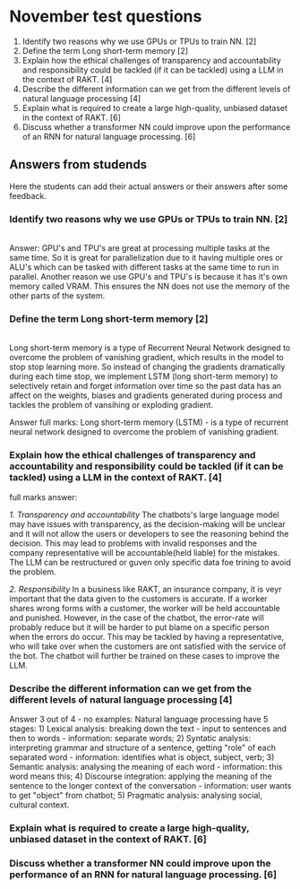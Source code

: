 # November test questions

1)	Identify two reasons why we use GPUs or TPUs to train NN. [2]
2)	Define the term Long short-term memory [2]
3)	Explain how the ethical challenges of transparency and accountability and responsibility could be tackled (if it can be tackled) using a LLM in the context of RAKT. [4]
4)	Describe the different information can we get from the different levels of natural language processing [4]
5)	Explain what is required to create a large high-quality, unbiased dataset in the context of RAKT. [6]
6)	Discuss whether a transformer NN could improve upon the performance of an RNN for natural language processing.  [6] 

## Answers from studends

Here the students can add their actual answers or their answers after some feedback. 

### Identify two reasons why we use GPUs or TPUs to train NN. [2]
<br> Answer: GPU's and TPU's are great at processing multiple tasks at the same time. So it is great for parallelization due to it having multiple ores or ALU's which can be tasked with different tasks at the same time to run in parallel. Another reason we use GPU's and TPU's is because it has it's own memory called VRAM. This ensures the NN does not use the memory of the other parts of the system.

### Define the term Long short-term memory [2]
<br> Long short-term memory is a type of Recurrent Neural Network designed to overcome the problem of vanishing gradient, which results in the model to stop stop learning more. So instead of changing the gradients dramatically during each time stop, we implement LSTM (long short-term memory) to selectively retain and forget information over time so the past data has an affect on the weights, biases and gradients generated during process and tackles the problem of vansihing or exploding gradient.

Answer full marks:
Long short-term memory (LSTM) - is a type of recurrent neural network designed to overcome the problem of vanishing gradient.

### Explain how the ethical challenges of transparency and accountability and responsibility could be tackled (if it can be tackled) using a LLM in the context of RAKT. [4]

full marks answer: 

_1. Transparency and accountability_
The chatbots's large language model may have issues with transparency, as the decision-making will be unclear and it will not allow the users or developers to see the reasoning behind the decision. This may lead to problems with invalid responses and the company representative will be accountable(held liable) for the mistakes. The LLM can be restructured or guven only specific data foe trining to avoid the problem.

_2. Responsibility_
In a business like RAKT, an insurance company, it is veyr important that the data given to the customers is accurate. If a worker shares wrong forms with a customer, the worker will be held accountable and punished. However, in the case of the chatbot, the error-rate will probably reduce but it will be harder to put blame on a specific person when the errors do occur. This may be tackled by having a representative, who will take over when the customers are ont satisfied with the service of the bot. The chatbot will further be trained on these cases to improve the LLM.


### Describe the different information can we get from the different levels of natural language processing [4]
Answer 3 out of 4 - no examples:
Natural language processing have 5 stages:
	1) Lexical analysis:  breaking down the text - input to sentences and then to words - information: separate words;
	2) Syntatic analysis: interpreting grammar and structure of a sentence, getting "role" of each separated word - information: identifies what is object, subject, verb;
	3) Semantic analysis: analysing the meaning of each word - information: this word means this;
	4) Discourse integration: applying the meaning of the sentence to the longer context of the conversation - information: user wants to get "object" from chatbot;
	5) Pragmatic analysis: analysing social, cultural context.


### Explain what is required to create a large high-quality, unbiased dataset in the context of RAKT. [6]

### Discuss whether a transformer NN could improve upon the performance of an RNN for natural language processing.  [6] 
